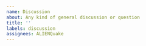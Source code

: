 ```yaml
---
name: Discussion
about: Any kind of general discussion or question
title: ''
labels: discussion
assignees: ALIENQuake
---
```



